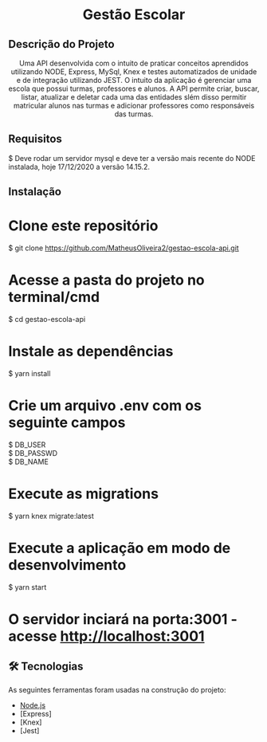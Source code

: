 <h1 align="center">Gestão Escolar</h1>

## Descrição do Projeto
<p align="center">Uma API desenvolvida com o intuito de praticar conceitos aprendidos utilizando NODE, Express, MySql, Knex e testes automatizados de unidade e de integração utilizando JEST. O intuito da aplicação é gerenciar uma escola que possui turmas, professores e alunos. A API permite criar, buscar, listar, atualizar e deletar cada uma das entidades slém disso permitir matricular alunos nas turmas e adicionar professores como responsáveis das turmas.</p>

## Requisitos
$ Deve rodar um servidor mysql e deve ter a versão mais recente do NODE instalada, hoje 17/12/2020 a versão 14.15.2.

## Instalação
# Clone este repositório
$ git clone <https://github.com/MatheusOliveira2/gestao-escola-api.git>

# Acesse a pasta do projeto no terminal/cmd
$ cd gestao-escola-api

# Instale as dependências
$ yarn install

# Crie um arquivo .env com os seguinte campos
$ DB_USER <br/>
$ DB_PASSWD <br/>
$ DB_NAME

# Execute as migrations
$ yarn knex migrate:latest

# Execute a aplicação em modo de desenvolvimento
$ yarn start

# O servidor inciará na porta:3001 - acesse <http://localhost:3001> 

## 🛠 Tecnologias

As seguintes ferramentas foram usadas na construção do projeto:

- [Node.js](https://nodejs.org/en/)
- [Express]
- [Knex]
- [Jest]
